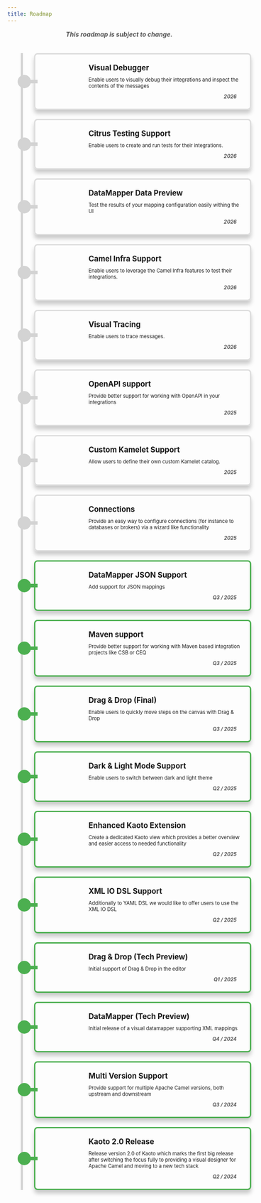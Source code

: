 ```yaml
---
title: Roadmap
---
```


<style>
h1 {
    text-align: center;
}

.roadmap-container {
    display: flex;
    flex-direction: column;
    gap: 20px;
    position: relative;
    padding-left: 60px;
}

.roadmap-timeline {
    position: absolute;
    left: 30px; /* Adjusted to center the circle */
    top: 0;
    width: 5px;
    background: lightgray;
    height: 100%; /* Adjusted to cover the height of the container */
}

.roadmap-card {
    display: flex;
    align-items: center;
    border: 3px solid #ddd;
    border-radius: 8px;
    padding: 20px;
    width: 100%;
    box-shadow: 0 8px 10px rgba(0, 0, 0, 0.2);
    position: relative;
}

.roadmap-card.wip {
    border-color:rgb(255, 166, 0);
    border-width: 3px; /* Increased border width */
}

.roadmap-card.completed {
    border-color: #4CAF50;
    border-width: 3px; /* Increased border width */
}

.roadmap-card .icon {
    font-size: 40px;
    background-size: cover; 
    background-repeat: no-repeat; 
    width: 60px; 
    height: 60px; 
    flex: 0 0 80px 80px;
    display: flex;
    align-items: center;
    justify-content: center;
    margin-right: 40px;
}

.roadmap-card .content {
    flex: 1;
}

.roadmap-card .content h3 {
    margin: 0;
    font-size: 1.2em;
    font-weight: bold;
}

.roadmap-card .content p {
    margin: 10px 0;
    font-size: 0.8em;
}

.roadmap-card .content .delivery-time {
    font-style: italic;
    color: #555;
    font-weight: bold;
    font-size: 0.8em;
    text-align: right;
    padding-right: 10px
}

.roadmap-card::before {
    content: '';
    position: absolute;
    left: -40px; /* Adjusted to center the circle */
    top: 50%;
    transform: translateY(-50%);
    width: 20px;
    height: 20px;
    border-radius: 50%;
    border: 5px solid lightgray;
    background: lightgray;
}

.roadmap-card::after {
    content: '';
    position: absolute;
    left: -20px; /* Adjusted to align with the circle */
    top: 50%;
    transform: translateY(-50%);
    width: 19px;
    height: 2px;
    background: lightgray;
    border: 3px solid lightgray;
}

.roadmap-card.wip::before {
    background:rgb(255, 166, 0);
    border: 5px solid rgb(255, 166, 0);
    left: -40px; /* Adjusted to center the circle */
}

.roadmap-card.wip::after {
    background: rgb(255, 166, 0);
    border: 3px solid rgb(255, 166, 0);
}

.roadmap-card.completed::before {
    background: #4CAF50;
    border: 5px solid #4CAF50;
    left: -40px; /* Adjusted to center the circle */
}

.roadmap-card.completed::after {
    background: #4CAF50;
    border: 3px solid #4CAF50;
}

.roadmap-description {
    text-align: center;
    font-style: italic;
    color: #555;
    font-weight: bold;
    font-size: 1em;
    padding-bottom: 20px
}
</style>

<p class="roadmap-description">
This roadmap is subject to change.
</p>


<div class="roadmap-container">
    <div class="roadmap-timeline"></div>
    <div class="roadmap-card">
        <div class="icon" style="background-image: url('./images/bug.png');"></div>
        <div class="content">
            <h3>Visual Debugger</h3>
            <p>Enable users to visually debug their integrations and inspect the contents of the messages</p>
            <div class="delivery-time">2026</div>
        </div>
    </div>
    <div class="roadmap-card">
        <div class="icon" style="background-image: url('./images/citrus.png');"></div>
        <div class="content">
            <h3>Citrus Testing Support</h3>
            <p>Enable users to create and run tests for their integrations.</p>
            <div class="delivery-time">2026</div>
        </div>
    </div>
    <div class="roadmap-card">
        <div class="icon" style="background-image: url('./images/datamapper.png');"></div>
        <div class="content">
            <h3>DataMapper Data Preview</h3>
            <p>Test the results of your mapping configuration easily withing the UI</p>
            <div class="delivery-time">2026</div>
        </div>
    </div>
    <div class="roadmap-card">
        <div class="icon" style="background-image: url('./images/camel-logo.svg');"></div>
        <div class="content">
            <h3>Camel Infra Support</h3>
            <p>Enable users to leverage the Camel Infra features to test their integrations.</p>
            <div class="delivery-time">2026</div>
        </div>
    </div>
    <div class="roadmap-card">
        <div class="icon" style="background-image: url('./images/tracing.svg');"></div>
        <div class="content">
            <h3>Visual Tracing</h3>
            <p>Enable users to trace messages.</p>
            <div class="delivery-time">2026</div>
        </div>
    </div>
    <div class="roadmap-card">
        <div class="icon" style="background-image: url('./images/openapi.svg');"></div>
        <div class="content">
            <h3>OpenAPI support</h3>
            <p>Provide better support for working with OpenAPI in your integrations</p>
            <div class="delivery-time">2025</div>
        </div>
    </div>
    <div class="roadmap-card">
        <div class="icon" style="background-image: url('./images/camel-logo.svg');"></div>
        <div class="content">
            <h3>Custom Kamelet Support</h3>
            <p>Allow users to define their own custom Kamelet catalog.</p>
            <div class="delivery-time">2025</div>
        </div>
    </div>
    <div class="roadmap-card">
        <div class="icon" style="background-image: url('./images/puzzle.png');"></div>
        <div class="content">
            <h3>Connections</h3>
            <p>Provide an easy way to configure connections (for instance to databases or brokers) via a wizard like functionality</p>
            <div class="delivery-time">2025</div>
        </div>
    </div>
    <div class="roadmap-card completed">
        <div class="icon" style="background-image: url('./images/datamapper.png');"></div>
        <div class="content">
            <h3>DataMapper JSON Support</h3>
            <p>Add support for JSON mappings</p>
            <div class="delivery-time">Q3 / 2025</div>
        </div>
    </div>
    <div class="roadmap-card completed">
        <div class="icon" style="background-image: url('./images/build.png');"></div>
        <div class="content">
            <h3>Maven support</h3>
            <p>Provide better support for working with Maven based integration projects like CSB or CEQ</p>
            <div class="delivery-time">Q3 / 2025</div>
        </div>
    </div>
    <div class="roadmap-card completed">
        <div class="icon" style="background-image: url('./images/stop.png');"></div>
        <div class="content">
            <h3>Drag & Drop (Final)</h3>
            <p>Enable users to quickly move steps on the canvas with Drag & Drop</p>
            <div class="delivery-time">Q3 / 2025</div>
        </div>
    </div>
    <div class="roadmap-card completed">
        <div class="icon" style="background-image: url('./images/darklightmode.png');"></div>
        <div class="content">
            <h3>Dark & Light Mode Support</h3>
            <p>Enable users to switch between dark and light theme</p>
            <div class="delivery-time">Q2 / 2025</div>
        </div>
    </div>
    <div class="roadmap-card completed">
        <div class="icon" style="background-image: url('./images/vscode.svg');"></div>
        <div class="content">
            <h3>Enhanced Kaoto Extension</h3>
            <p>Create a dedicated Kaoto view which provides a better overview and easier access to needed functionality</p>
            <div class="delivery-time">Q2 / 2025</div>
        </div>
    </div>
    <div class="roadmap-card completed">
        <div class="icon" style="background-image: url('./images/xmlsupport.png');"></div>
        <div class="content">
            <h3>XML IO DSL Support</h3>
            <p>Additionally to YAML DSL we would like to offer users to use the XML IO DSL</p>
            <div class="delivery-time">Q2 / 2025</div>
        </div>
    </div>
    <div class="roadmap-card completed">
        <div class="icon" style="background-image: url('./images/stop.png');"></div>
        <div class="content">
            <h3>Drag & Drop (Tech Preview)</h3>
            <p>Initial support of Drag & Drop in the editor</p>
            <div class="delivery-time">Q1 / 2025</div>
        </div>
    </div>
    <div class="roadmap-card completed">
        <div class="icon" style="background-image: url('./images/datamapper.png');"></div>
        <div class="content">
            <h3>DataMapper (Tech Preview)</h3>
            <p>Initial release of a visual datamapper supporting XML mappings</p>
            <div class="delivery-time">Q4 / 2024</div>
        </div>
    </div>
    <div class="roadmap-card completed">
        <div class="icon" style="background-image: url('./images/camel-logo.svg');"></div>
        <div class="content">
            <h3>Multi Version Support</h3>
            <p>Provide support for multiple Apache Camel versions, both upstream and downstream</p>
            <div class="delivery-time">Q3 / 2024</div>
        </div>
    </div>
    <div class="roadmap-card completed">
        <div class="icon" style="background-image: url('./images/logo-kaoto.png');"></div>
        <div class="content">
            <h3>Kaoto 2.0 Release</h3>
            <p>Release version 2.0 of Kaoto which marks the first big release after switching the focus fully to providing a visual designer for Apache Camel and moving to a new tech stack</p>
            <div class="delivery-time">Q2 / 2024</div>
        </div>
    </div>
</div>
